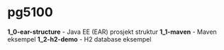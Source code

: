 pg5100
======
**1_0-ear-structure** - Java EE (EAR) prosjekt struktur
**1_1-maven** - Maven eksempel
**1_2-h2-demo** - H2 database eksempel